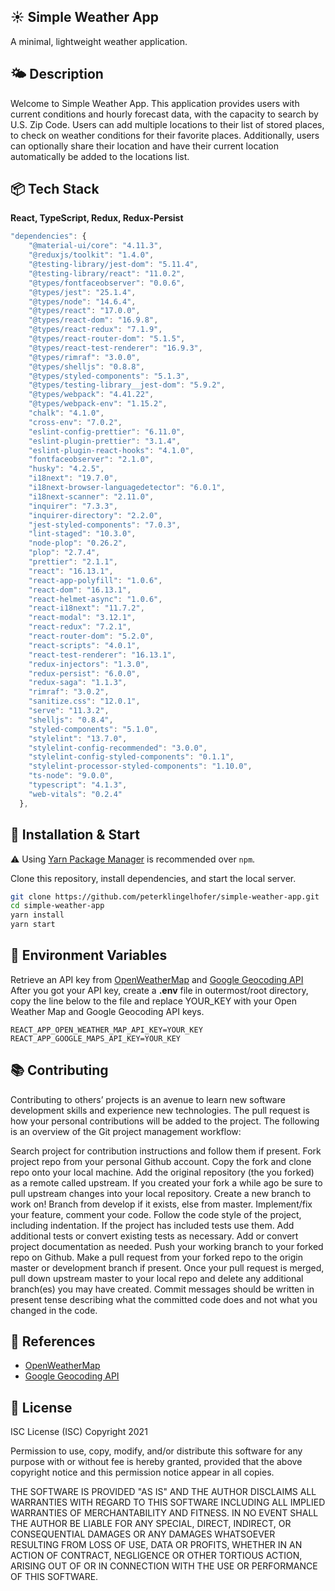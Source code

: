 ## ☀️ Simple Weather App

A minimal, lightweight weather application.

## 🌤 Description

Welcome to Simple Weather App. This application provides users with current conditions and hourly forecast data, with the capacity to search by U.S. Zip Code. Users can add multiple locations to their list of stored places, to check on weather conditions for their favorite places. Additionally, users can optionally share their location and have their current location automatically be added to the locations list.

## 📦 Tech Stack

**React, TypeScript, Redux, Redux-Persist**

```javascript
"dependencies": {
    "@material-ui/core": "4.11.3",
    "@reduxjs/toolkit": "1.4.0",
    "@testing-library/jest-dom": "5.11.4",
    "@testing-library/react": "11.0.2",
    "@types/fontfaceobserver": "0.0.6",
    "@types/jest": "25.1.4",
    "@types/node": "14.6.4",
    "@types/react": "17.0.0",
    "@types/react-dom": "16.9.8",
    "@types/react-redux": "7.1.9",
    "@types/react-router-dom": "5.1.5",
    "@types/react-test-renderer": "16.9.3",
    "@types/rimraf": "3.0.0",
    "@types/shelljs": "0.8.8",
    "@types/styled-components": "5.1.3",
    "@types/testing-library__jest-dom": "5.9.2",
    "@types/webpack": "4.41.22",
    "@types/webpack-env": "1.15.2",
    "chalk": "4.1.0",
    "cross-env": "7.0.2",
    "eslint-config-prettier": "6.11.0",
    "eslint-plugin-prettier": "3.1.4",
    "eslint-plugin-react-hooks": "4.1.0",
    "fontfaceobserver": "2.1.0",
    "husky": "4.2.5",
    "i18next": "19.7.0",
    "i18next-browser-languagedetector": "6.0.1",
    "i18next-scanner": "2.11.0",
    "inquirer": "7.3.3",
    "inquirer-directory": "2.2.0",
    "jest-styled-components": "7.0.3",
    "lint-staged": "10.3.0",
    "node-plop": "0.26.2",
    "plop": "2.7.4",
    "prettier": "2.1.1",
    "react": "16.13.1",
    "react-app-polyfill": "1.0.6",
    "react-dom": "16.13.1",
    "react-helmet-async": "1.0.6",
    "react-i18next": "11.7.2",
    "react-modal": "3.12.1",
    "react-redux": "7.2.1",
    "react-router-dom": "5.2.0",
    "react-scripts": "4.0.1",
    "react-test-renderer": "16.13.1",
    "redux-injectors": "1.3.0",
    "redux-persist": "6.0.0",
    "redux-saga": "1.1.3",
    "rimraf": "3.0.2",
    "sanitize.css": "12.0.1",
    "serve": "11.3.2",
    "shelljs": "0.8.4",
    "styled-components": "5.1.0",
    "stylelint": "13.7.0",
    "stylelint-config-recommended": "3.0.0",
    "stylelint-config-styled-components": "0.1.1",
    "stylelint-processor-styled-components": "1.10.0",
    "ts-node": "9.0.0",
    "typescript": "4.1.3",
    "web-vitals": "0.2.4"
  },
```

## 🔧 Installation & Start

⚠️ Using [Yarn Package Manager](https://yarnpkg.com) is recommended over `npm`.

Clone this repository, install dependencies, and start the local server.

```bash
git clone https://github.com/peterklingelhofer/simple-weather-app.git
cd simple-weather-app
yarn install
yarn start
```

## 🔖 Environment Variables

Retrieve an API key from [OpenWeatherMap](https://openweathermap.org/ 'Open Weather Map') and [Google Geocoding API](https://developers.google.com/maps/documentation/javascript/geocoding 'Google Geocoding API')
After you got your API key, create a **.env** file in outermost/root directory, copy the line below to the file and replace YOUR_KEY with your Open Weather Map and Google Geocoding API keys.

```
REACT_APP_OPEN_WEATHER_MAP_API_KEY=YOUR_KEY
REACT_APP_GOOGLE_MAPS_API_KEY=YOUR_KEY
```

## 📚 Contributing

Contributing to others’ projects is an avenue to learn new software development skills and experience new technologies. The pull request is how your personal contributions will be added to the project. The following is an overview of the Git project management workflow:

Search project for contribution instructions and follow them if present.
Fork project repo from your personal Github account.
Copy the fork and clone repo onto your local machine.
Add the original repository (the you forked) as a remote called upstream.
If you created your fork a while ago be sure to pull upstream changes into your local repository.
Create a new branch to work on! Branch from develop if it exists, else from master.
Implement/fix your feature, comment your code.
Follow the code style of the project, including indentation.
If the project has included tests use them.
Add additional tests or convert existing tests as necessary.
Add or convert project documentation as needed.
Push your working branch to your forked repo on Github.
Make a pull request from your forked repo to the origin master or development branch if present.
Once your pull request is merged, pull down upstream master to your local repo and delete any additional branch(es) you may have created.
Commit messages should be written in present tense describing what the committed code does and not what you changed in the code.

## 📖 References

- [OpenWeatherMap](https://openweathermap.org/ 'OpenWeatherMap')
- [Google Geocoding API](https://developers.google.com/maps/documentation/javascript/geocoding 'Google Geocoding API')

## 📑 License

ISC License (ISC)
Copyright 2021

Permission to use, copy, modify, and/or distribute this software for any purpose with or without fee is hereby granted, provided that the above copyright notice and this permission notice appear in all copies.

THE SOFTWARE IS PROVIDED "AS IS" AND THE AUTHOR DISCLAIMS ALL WARRANTIES WITH REGARD TO THIS SOFTWARE INCLUDING ALL IMPLIED WARRANTIES OF MERCHANTABILITY AND FITNESS. IN NO EVENT SHALL THE AUTHOR BE LIABLE FOR ANY SPECIAL, DIRECT, INDIRECT, OR CONSEQUENTIAL DAMAGES OR ANY DAMAGES WHATSOEVER RESULTING FROM LOSS OF USE, DATA OR PROFITS, WHETHER IN AN ACTION OF CONTRACT, NEGLIGENCE OR OTHER TORTIOUS ACTION, ARISING OUT OF OR IN CONNECTION WITH THE USE OR PERFORMANCE OF THIS SOFTWARE.
